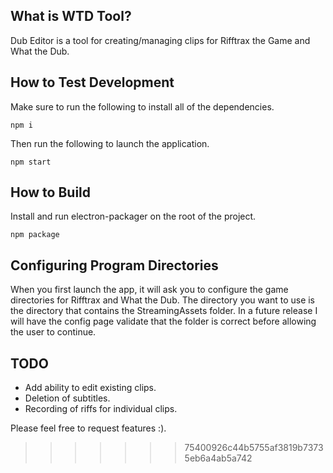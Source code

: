 ## What is WTD Tool?

Dub Editor is a tool for creating/managing clips for Rifftrax the Game and What the Dub.

## How to Test Development

Make sure to run the following to install all of the dependencies.

    npm i
  
Then run the following to launch the application.

    npm start
  
## How to Build

Install and run electron-packager on the root of the project.

    npm package

## Configuring Program Directories

When you first launch the app, it will ask you to configure the game directories for Rifftrax and What the Dub.  The directory you want to use is the directory that contains the StreamingAssets folder.  In a future release I will have the config page validate that the folder is correct before allowing the user to continue.

## TODO

* Add ability to edit existing clips.
* Deletion of subtitles.
* Recording of riffs for individual clips.

Please feel free to request features :).
>>>>>>> 75400926c44b5755af3819b73735eb6a4ab5a742
